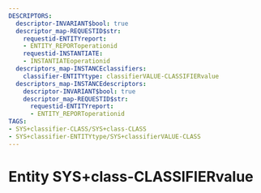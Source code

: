 ```yaml
---
DESCRIPTORS:
  descriptor-INVARIANT$bool: true
  descriptor_map-REQUESTID$str:
    requestid-ENTITYreport:
    - ENTITY_REPORToperationid
    requestid-INSTANTIATE:
    - INSTANTIATEoperationid
  descriptors_map-INSTANCEclassifiers:
    classifier-ENTITYtype: classifierVALUE-CLASSIFIERvalue
  descriptors_map-INSTANCEdescriptors:
    descriptor-INVARIANT$bool: true
    descriptor_map-REQUESTID$str:
      requestid-ENTITYreport:
      - ENTITY_REPORToperationid
TAGS:
- SYS+classifier-CLASS/SYS+class-CLASS
- SYS+classifier-ENTITYtype/SYS+classifierVALUE-CLASS
---
```

# Entity SYS+class-CLASSIFIERvalue

